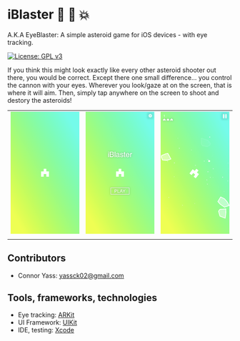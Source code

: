 # iBlaster 👀 🚀 💥

A.K.A EyeBlaster: A simple asteroid game for iOS devices - with eye tracking.

[![License: GPL v3](https://img.shields.io/badge/License-GPLv3-blue.svg)](https://www.gnu.org/licenses/gpl-3.0)

If you think this might look exactly like every other asteroid shooter out there, you would be correct. 
Except there one small difference... you control the cannon with your eyes. 
Wherever you look/gaze at on the screen, that is where it will aim. 
Then, simply tap anywhere on the screen to shoot and destory the asteroids!

|                                    |                                    |                                    |
|    -------------------------:      |     -------------------------:     |     -------------------------:     |
| ![img00001](../imgs/img00001.png)  |  ![img0002](../imgs/img00002.png)  |  ![img00003](../imgs/img00003.png) |
|                                    |                                    |                                    |

## Contributors
- Connor Yass: yassck02@gmail.com

## Tools, frameworks, technologies
- Eye tracking: [ARKit](https://developer.apple.com/arkit/)
- UI Framework: [UIKit](https://developer.apple.com/documentation/uikit)
- IDE, testing: [Xcode](https://developer.apple.com/xcode/)

